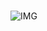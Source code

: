 #
![IMG](https://user-images.githubusercontent.com/63346676/84620404-86cca300-aef5-11ea-9cc8-3e2887a531cb.jpg)
